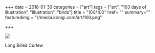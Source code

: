 +++
date = 2018-01-30
categories = ["art"]
tags = ["art", "100 days of illustration", "illustration", "birds"]
title = "100/100"
href= ""
summary=""
featuredimg = "//media.konigi.com/art/100.png"

+++

<img src="//media.konigi.com/art/100.png" />

Long Billed Curlew
